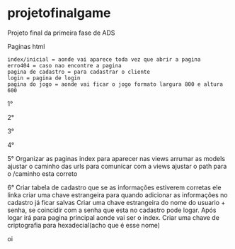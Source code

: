 # projetofinalgame
Projeto final da primeira fase de ADS

  Paginas html
    
    index/inicial = aonde vai aparece toda vez que abrir a pagina
    erro404 = caso nao encontre a pagina
    pagina de cadastro = para cadastrar o cliente
    login = pagina de login
    pagina do jogo = aonde vai ficar o jogo formato largura 800 e altura 600

1°
<!-- Criar uma build e colocar uma porta 8080 para integrar na web -->
<!-- Testar se esta rodando na web -->

2°
<!-- Criar o jogo -->
<!-- Testar pra ver se ele roda online -->
<!-- Acertar as letras com acento para nao dar bug -->
<!-- Colocar um botao de play -->
<!-- Colocar contagem de vezes que ganhou! -->
<!-- Colocar botao de tente novamente voltando ao zero pontos(inicio) -->
<!-- Colocar um limitador de quantas vezes pode errar, maximo 6 vezes -->
<!-- Acertar os erros, tirar os bugs -->
<!-- Testado na main e esta tudo funcionando sem bugs tanto no ambiente quanto na web -->

3°
<!-- Criar a pasta venv para incrementar o django -->
<!-- Instalar dependencias -->
<!-- Criar app django -->
<!-- Adicionar apps no django -->

4°
<!-- Criar banco de dados integrado com django -->
<!-- Comunicando o banco de dados com o servidor django -->
<!-- Branchs apagadas alisson e davi-->
<!-- Branch criada novamente -->
<!-- Criada a branch DevAmeglee -->
<!-- Criada a branch DevDaviii -->
5°
Organizar as paginas index para aparecer nas views
arrumar as models
ajustar o caminho das urls para comunicar com a views
ajustar o path para o /caminho esta correto

6°
Criar tabela de cadastro que se as informações estiverem corretas ele linka
criar uma chave estrangeira para quando adicionar as informações no cadastro já ficar salvas
Criar uma chave estrangeira do nome do usuario + senha, se coincidir com a senha que esta no cadastro pode logar.
Após logar irá para pagina principal aonde vai ser o index.
Criar uma chave de criptografia para hexadecial(acho que é esse nome)

oi